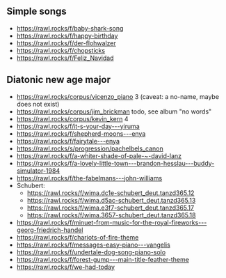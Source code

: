 ## Simple songs

- https://rawl.rocks/f/baby-shark-song
- https://rawl.rocks/f/happy-birthday
- https://rawl.rocks/f/der-flohwalzer
- https://rawl.rocks/f/chopsticks
- https://rawl.rocks/f/Feliz_Navidad

## Diatonic new age major

- https://rawl.rocks/corpus/vicenzo_piano 3 (caveat: a no-name, maybe does not exist)
- https://rawl.rocks/corpus/jim_brickman todo, see album "no words"
- https://rawl.rocks/corpus/kevin_kern 4
- https://rawl.rocks/f/it-s-your-day---yiruma
- https://rawl.rocks/f/shepherd-moons---enya
- https://rawl.rocks/f/fairytale---enya
- https://rawl.rocks/s/progression/pachelbels_canon
- https://rawl.rocks/f/a-whiter-shade-of-pale-~-david-lanz
- https://rawl.rocks/f/a-lovely-little-town---brandon-hesslau---buddy-simulator-1984
- https://rawl.rocks/f/the-fabelmans---john-williams
- Schubert:
  - https://rawl.rocks/f/wima.dc1e-schubert_deut.tanzd365.12
  - https://rawl.rocks/f/wima.d5ac-schubert_deut.tanzd365.13
  - https://rawl.rocks/f/wima.e3f7-schubert_deut.tanzd365.17
  - https://rawl.rocks/f/wima.3657-schubert_deut.tanzd365.18
- https://rawl.rocks/f/minuet-from-music-for-the-royal-fireworks---georg-friedrich-handel
- https://rawl.rocks/f/chariots-of-fire-theme
- https://rawl.rocks/f/messages-easy-piano---vangelis
- https://rawl.rocks/f/undertale-dog-song-piano-solo
- https://rawl.rocks/f/forest-gump---main-title-feather-theme
- https://rawl.rocks/f/we-had-today
